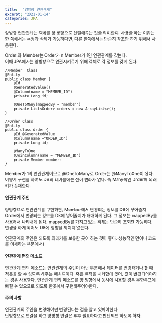 ```yaml
---
title:  "양방향 연관관계"
excerpt: "2021-01-14"
categories: JPA
---
```

양방향 연관관계는 객체를 양 방향으로 연결해주는 것을 의미한다. 사용을 하는 이유는 한 쪽에서는 수정과 삭제가 가능하다면, 다른 한쪽에서는 단순히 참조만 하기 위해서 사용된다.   

Order 와 Member는 Order가 n Member가 1인 연관관계를 갖는다.  
이때 JPA에서는 양방향으로 연관시켜주기 위해 객체로 각 정보를 갖게 된다.  

~~~
//Member  Class
@Entity
public class Member {
	@Id
    @GeneratedValue()
    @Column(name = "MEMBER_ID")
    private Long id;

	@OneToMany(mappedBy = "member")
    private List<Order> orders = new ArrayList<>();
}

//Order Class
@Entity
public class Order {
	@Id @GeneratedValue
    @Column(name ="ORDER_ID")
    private Long id;

	@ManyToOne
    @JoinColumn(name = "MEMBER_ID")
    private Member member;
}
~~~
Member가 1의 연관관계이므로 @OneToMany로 Order는 @ManyToOne이 된다.   
이렇게 구현을 하여도 DB의 테이블에는 전혀 변화가 없다. 즉 Many쪽인 Order에 외래키가 존재한다.  

#### 연관관계 주인
양방향으로 연관관계를 구현하면, Member에서 변경되는 정보를 DB에 넣어줄지 Order에서 변경되는 정보를 DB에 넣어줄지가 애매하게 된다. 그 정보는 mappedBy를 사용해서 나타내게 된다. mappedBy를 가지고 있는 객체는 단순히 조회만 가능하다. 변경을 하게 되어도  DB에 영향을 끼치지 않는다.

연관관계의 주인은 되도록 외래키를 보유한 곳이 하는 것이 좋다.(성능적인 면이나 코드를 이해하는 부분에서)

#### 연관관계 편의 메소드
연관관계 편의 메소드는 연관관계의 주인이 아닌 부분에서 데이터를 변경하거나 할 때 적용을 할 수 있도록 해주는 메소드이다. 혹은 로직을 처리함에 있어, 값이 변경되어야하는 경우 사용한다. 연관관계 편의 메소드를 양 방향에서 동시에 사용할 경우 무한루프에 빠질 수 있으므로 되도록 한곳에서 구현해주어야한다.

#### 주의 사항
연관관계의 주인을 변경해야만 변경된다는 점을 알고 있어야한다.  
단방향으로 연결을 하고 양방향 연결은 추후 필요하다고 판단되면 하도록 하자.

